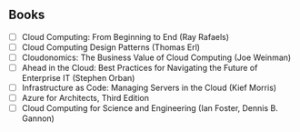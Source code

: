 ## Books

- [ ] Cloud Computing: From Beginning to End (Ray Rafaels)
- [ ] Cloud Computing Design Patterns (Thomas Erl)
- [ ] Cloudonomics: The Business Value of Cloud Computing (Joe Weinman)
- [ ] Ahead in the Cloud: Best Practices for Navigating the Future of Enterprise IT (Stephen Orban)
- [ ] Infrastructure as Code: Managing Servers in the Cloud (Kief Morris)
- [ ] Azure for Architects, Third Edition
- [ ] Cloud Computing for Science and Engineering (Ian Foster, Dennis B. Gannon)
